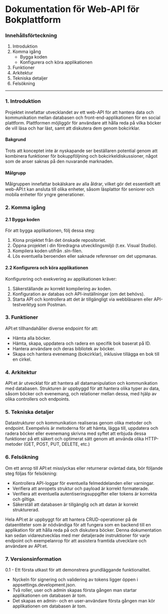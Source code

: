 # Dokumentation för Web-API för Bokplattform

### Innehållsförteckning

1. Introduktion
2. Komma igång
   - Bygga koden
   - Konfigurera och köra applikationen
3. Funktioner
4. Arkitektur
5. Tekniska detaljer
6. Felsökning

---

### 1. Introduktion

Projektet innefattar utvecklandet av ett web-API för att hantera data och kommunikation mellan databasen och front-end-applikationen för en social plattform. Plattformen möjliggör för användare att hålla reda på vilka böcker de vill läsa och har läst, samt att diskutera dem genom bokcirklar.

#### Bakgrund

Trots att konceptet inte är nyskapande ser beställaren potential genom att kombinera funktioner för bokuppföljning och bokcirkeldiskussioner, något som de anser saknas på den nuvarande marknaden.

#### Målgrupp

Målgruppen innefattar bokälskare av alla åldrar, vilket gör det essentiellt att web-API:t kan ansluta till olika enheter, såsom läsplattor för seniorer och mobila enheter för yngre generationer.

### 2. Komma igång

#### 2.1 Bygga koden

För att bygga applikationen, följ dessa steg:

1. Klona projektet från det önskade repositoriet.
2. Öppna projektet i din föredragna utvecklingsmiljö (t.ex. Visual Studio).
3. Kompilera koden utifrån .sln-filen.
4. Lös eventuella beroenden eller saknade referenser om det uppmanas.

#### 2.2 Konfigurera och köra applikationen

Konfigurering och exekvering av applikationen kräver:

1. Säkerställande av korrekt kompilering av koden.
2. Konfiguration av databas och API-inställningar (om det behövs).
3. Starta API och kontrollera att det är tillgängligt via webbläsaren eller API-testverktyg som Postman.

### 3. Funktioner

API:et tillhandahåller diverse endpoint för att:

- Hämta alla böcker.
- Hämta, skapa, uppdatera och radera en specifik bok baserat på ID.
- Hantera användare och deras bibliotek av böcker.
- Skapa och hantera evenemang (bokcirklar), inklusive tillägga en bok till en cirkel.

### 4. Arkitektur

API:et är utvecklat för att hantera all datamanipulation och kommunikation med databasen. Strukturen är uppbyggd för att hantera olika typer av data, såsom böcker och evenemang, och relationer mellan dessa, med hjälp av olika controllers och endpoints.

### 5. Tekniska detaljer

Datastrukturer och kommunikation realiseras genom olika metoder och endpoint. Exempelvis är metoderna för att hämta, lägga till, uppdatera och radera böcker eller evenemang skrivna med syftet att erbjuda dessa funktioner på ett säkert och optimerat sätt genom att använda olika HTTP-metoder (GET, POST, PUT, DELETE, etc.)

### 6. Felsökning

Om ett anrop till API:et misslyckas eller returnerar oväntad data, bör följande steg följas för felsökning:

- Kontrollera API-loggar för eventuella felmeddelanden eller varningar.
- Verifiera att anropets struktur och payload är korrekt formaterade.
- Verifiera att eventuella autentiseringsuppgifter eller tokens är korrekta och giltiga.
- Säkerställ att databasen är tillgänglig och att datan är korrekt strukturerad.

Hela API:et är uppbyggt för att hantera CRUD-operationer på de dataentiteter som är nödvändiga för att fungera som en backend till en applikation för att hålla reda på och diskutera böcker. Denna dokumentation kan sedan vidareutvecklas med mer detaljerade instruktioner för varje endpoint och exempelanrop för att assistera framtida utvecklare och användare av API:et.

### 7. Versionsinformation

0.1 - Ett första utkast för att demonstrera grundläggande funktionalitet.

- Nyckeln för signering och validering av tokens ligger öppen i appsettings.development.json.
- Två roller, user och admin skapas första gången man startar applikationen om databasen är tom.
- Det skapas en admin- och en user-användare första gången man kör applikationen om databasen är tom.
